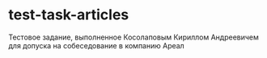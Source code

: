 # test-task-articles
Тестовое задание, выполненное Косолаповым Кириллом Андреевичем для допуска на собеседование в компанию Ареал
